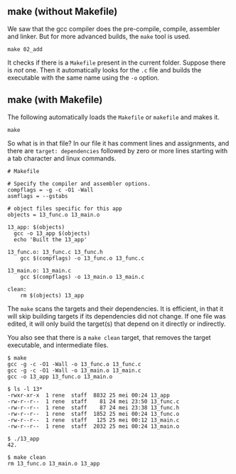 ## make (without Makefile)

We saw that the gcc compiler does the pre-compile, compile, assembler and linker.
But for more advanced builds, the `make` tool is used.

```
make 02_add
```

It checks if there is a `Makefile` present in the current folder. Suppose
there is *not* one. Then it automatically looks for the `.c` file and builds
the executable with the same name using the `-o` option.

## make (with Makefile)

The following automatically loads the `Makefile` or `makefile` and makes it.
```
make
```

So what is in that file? In our file it has comment lines and assignments,
and there are `target: dependencies` followed by zero or more lines starting
with a tab character and linux commands.

```
# Makefile

# Specify the compiler and assembler options.
compflags = -g -c -O1 -Wall
asmflags = --gstabs

# object files specific for this app
objects = 13_func.o 13_main.o

13_app: $(objects)
  gcc -o 13_app $(objects)
  echo 'Built the 13_app'

13_func.o: 13_func.c 13_func.h
	gcc $(compflags) -o 13_func.o 13_func.c

13_main.o: 13_main.c
	gcc $(compflags) -o 13_main.o 13_main.c

clean:
	rm $(objects) 13_app
```

The `make` scans the targets and their dependencies. It is efficient,
in that it will skip building targets if its dependencies did not change.
If one file was edited, it will only build the target(s) that depend on it
directly or indirectly.

You also see that there is a `make clean` target, that removes the target
executable, and intermediate files.

```
$ make
gcc -g -c -O1 -Wall -o 13_func.o 13_func.c
gcc -g -c -O1 -Wall -o 13_main.o 13_main.c
gcc -o 13_app 13_func.o 13_main.o

$ ls -l 13*
-rwxr-xr-x  1 rene  staff  8832 25 mei 00:24 13_app
-rw-r--r--  1 rene  staff    81 24 mei 23:50 13_func.c
-rw-r--r--  1 rene  staff    87 24 mei 23:38 13_func.h
-rw-r--r--  1 rene  staff  1852 25 mei 00:24 13_func.o
-rw-r--r--  1 rene  staff   125 25 mei 00:12 13_main.c
-rw-r--r--  1 rene  staff  2032 25 mei 00:24 13_main.o

$ ./13_app
42.

$ make clean
rm 13_func.o 13_main.o 13_app

```
